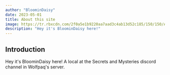 ```yaml
---
author: "BloominDaisy"
date: 2023-05-01
title: About this site
image: https://tr.rbxcdn.com/2f0a5e1b9220aa7aad3c4ab13d52c185/150/150/AvatarHeadshot/Png
description: "Hey it's BloominDaisy here!"
---
```


## Introduction

Hey it's BloominDaisy here! A local at the Secrets and Mysteries discord channel in Wolfpaq's server.